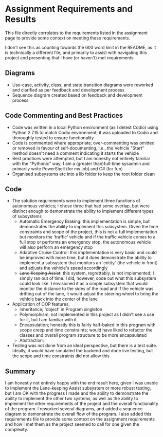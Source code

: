 # Assignment Requirements and Results

This file directly corrolates to the requirements listed in the assignment page to provide some context on meeting these requirements.

I don't see this as counting towards the 600 word limit in the README, as it is technically a different file, and primarily to assist with navigating this project and presenting that I have (or haven't) met requirements.

## Diagrams

- Use-case, activity, class, and state transition diagrams were reworked and clarified as per feedback and development process
- Sequence diagram created based on feedback and development process

## Code Commenting and Best Practices

- Code was written in a local Python environment (as I detest Codio) using Python 2.7.15 to match Codio environment; it was uploaded to Codio and thoroughly tested to ensure functionality
- Code is commented where appropriate; over-commenting was omitted or removed in favour of self-documenting, i.e., the Vehicle "Start" method doesn't need a comment indicating it starts the vehicle
- Best practices were attempted, but I am honestly not entirely familiar with the "Pythonic" way; I am a (greater than)full-time sysadmin and primarily write PowerShell (for my job) and C# (for fun)
- Organised subsystems etc into a lib folder to keep the root folder clean

## Code

- The solution requirements were to implement three functions of autonomous vehicles; I chose three that had some overlap, but were distinct enough to demonstrate the ability to implement different types of subsystems
  - Automatic Emergency Braking: this implementation is simple, but demonstrates the ability to implement this subsystem. Given the time constraints and scope of the project, this is not a full implementation but monitors the 'traffic' vehicle and if the traffic vehicle comes to a full stop or performs an emergency stop, the autonomous vehicle will also perform an emergency stop
  - Adaptive Cruise Control: this implementation is very basic and could be improved with more time, but it does demonstrate the ability to implement a subsystem that monitors an 'entity' (the vehicle in front) and adjusts the vehicle's speed accordingly
  - ~~Lane Keeping Assist~~: this system, regrettably, is not implemented; I simply ran out of time. I did, however, code out what this subsystem could look like. I envisioned it as a simple subsystem that would monitor the distance to the sides of the road and if the vehicle was drifting out of the lane, it would adjust the steering wheel to bring the vehicle back into the center of the lane
- Application of OOP features;
  - Inheritance; 'object' in Program singleton
  - Polymorphism; not implemented in this project as I didn't see a use for it, but I am familiar with it
  - Encapsulation; honestly this is fairly half-baked in this program with scope creep and time constraints; would have liked to refactor the classes and overall program structure to be more encapsulated
  - Abstraction;
- Testing was not done from an ideal perspective, but there is a test suite. Ideally, it would have simulated the backend and done live testing, but the scope and time constraints did not allow this

## Summary

I am honestly not entirely happy with the end result here, given I was unable to implement the Lane-keeping Assist subsystem or more robust testing, but I am OK with the progress I made and the ability to demonstrate the ability to implement the other two systems, as well as the ability to implement the other requirements of the project and the overall functionality of the program. I reworked several diagrams, and added a sequence diagram to demonstrate the overall flow of the program. I also added this requirements file to provide some context on the assignment requirements and how I met them as the project seemed to call for one given the complexity.
